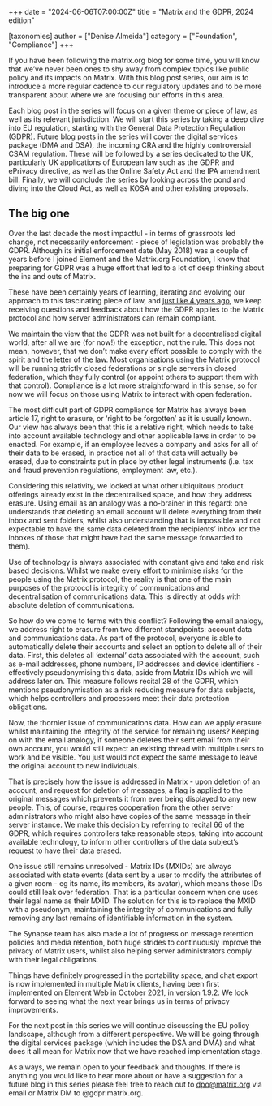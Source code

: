 +++
date = "2024-06-06T07:00:00Z"
title = "Matrix and the GDPR, 2024 edition"

[taxonomies]
author = ["Denise Almeida"]
category = ["Foundation", "Compliance"]
+++

If you have been following the matrix.org blog for some time, you will know that we’ve never been ones to shy away from complex topics like public policy and its impacts on Matrix. With this blog post series, our aim is to introduce a more regular cadence to our regulatory updates and to be more transparent about where we are focusing our efforts in this area.

Each blog post in the series will focus on a given theme or piece of law, as well as its relevant jurisdiction. We will start this series by taking a deep dive into EU regulation, starting with the General Data Protection Regulation (GDPR). Future blog posts in the series will cover the digital services package (DMA and DSA), the incoming CRA and the highly controversial CSAM regulation. These will be followed by a series dedicated to the UK, particularly UK applications of European law such as the GDPR and ePrivacy directive, as well as the Online Safety Act and the IPA amendment bill. Finally, we will conclude the series by looking across the pond and diving into the Cloud Act, as well as KOSA and other existing proposals. 

<!-- more -->

## The big one

Over the last decade the most impactful - in terms of grassroots led change, not necessarily enforcement - piece of legislation was probably the GDPR. Although its initial enforcement date (May 2018) was a couple of years before I joined Element and the Matrix.org Foundation, I know that preparing for GDPR was a huge effort that led to a lot of deep thinking about the ins and outs of Matrix. 

These have been certainly years of learning, iterating and evolving our approach to this fascinating piece of law, and [just like 4 years ago](https://www.matrix.org/blog/2018/05/08/gdpr-compliance-in-matrix), we keep receiving questions and feedback about how the GDPR applies to the Matrix protocol and how server administrators can remain compliant.

We maintain the view that the GDPR was not built for a decentralised digital world, after all we are (for now!) the exception, not the rule. This does not mean, however, that we don’t make every effort possible to comply with the spirit and the letter of the law. Most organisations using the Matrix protocol will be running strictly closed federations or single servers in closed federation, which they fully control (or appoint others to support them with that control). Compliance is a lot more straightforward in this sense, so for now we will focus on those using Matrix to interact with open federation.

The most difficult part of GDPR compliance for Matrix has always been article 17, right to erasure, or ‘right to be forgotten’ as it is usually known. Our view has always been that this is a relative right, which needs to take into account available technology and other applicable laws in order to be enacted. For example, if an employee leaves a company and asks for all of their data to be erased, in practice not all of that data will actually be erased, due to constraints put in place by other legal instruments (i.e. tax and fraud prevention regulations, employment law, etc.). 

Considering this relativity, we looked at what other ubiquitous product offerings already exist in the decentralised space, and how they address erasure. Using email as an analogy was a no-brainer in this regard: one understands that deleting an email account will delete everything from their inbox and sent folders, whilst also understanding that is impossible and not expectable to have the same data deleted from the recipients’ inbox (or the inboxes of those that might have had the same message forwarded to them). 

Use of technology is always associated with constant give and take and risk based decisions. Whilst we make every effort to minimise risks for the people using the Matrix protocol, the reality is that one of the main purposes of the protocol is integrity of communications and decentralisation of communications data. This is directly at odds with absolute deletion of communications.

So how do we come to terms with this conflict? Following the email analogy, we address right to erasure from two different standpoints: account data and communications data. As part of the protocol, everyone is able to automatically delete their accounts and select an option to delete all of their data. First, this deletes all ‘external’ data associated with the account, such as e-mail addresses, phone numbers, IP addresses and device identifiers - effectively pseudonymising this data, aside from Matrix IDs which we will address later on. This measure follows recital 28 of the GDPR, which mentions pseudonymisation as a risk reducing measure for data subjects, which helps controllers and processors meet their data protection obligations. 

Now, the thornier issue of communications data. How can we apply erasure whilst maintaining the integrity of the service for remaining users? Keeping on with the email analogy, if someone deletes their sent email from their own account, you would still expect an existing thread with multiple users to work and be visible. You just would not expect the same message to leave the original account to new individuals.

That is precisely how the issue is addressed in Matrix - upon deletion of an account, and request for deletion of messages, a flag is applied to the original messages which prevents it from ever being displayed to any new people. This, of course, requires cooperation from the other server administrators who might also have copies of the same message in their server instance. We make this decision by referring to recital 66 of the GDPR, which requires controllers take reasonable steps, taking into account available technology, to inform other controllers of the data subject’s request to have their data erased. 

One issue still remains unresolved - Matrix IDs (MXIDs) are always associated with state events (data sent by a user to modify the attributes of a given room - eg its name, its members, its avatar), which means those IDs could still leak over federation. That is a particular concern when one uses their legal name as their MXID. The solution for this is to replace the MXID with a pseudonym, maintaining the integrity of communications and fully removing any last remains of identifiable information in the system.

The Synapse team has also made a lot of progress on message retention policies and media retention, both huge strides to continuously improve the privacy of Matrix users, whilst also helping server administrators comply with their legal obligations.

Things have definitely progressed in the portability space, and chat export is now implemented in multiple Matrix clients, having been first implemented on Element Web in October 2021, in version 1.9.2. We look forward to seeing what the next year brings us in terms of privacy improvements.

For the next post in this series we will continue discussing the EU policy landscape, although from a different perspective. We will be going through the digital services package (which includes the DSA and DMA) and what does it all mean for Matrix now that we have reached implementation stage.

As always, we remain open to your feedback and thoughts. If there is anything you would like to hear more about or have a suggestion for a future blog in this series please feel free to reach out to [dpo@matrix.org](mailto:dpo@matrix.org) via email or Matrix DM to @gdpr:matrix.org. 

